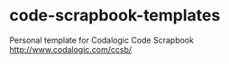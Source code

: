 code-scrapbook-templates
========================

Personal template for Codalogic Code Scrapbook http://www.codalogic.com/ccsb/